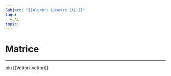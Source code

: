 ```yaml
---
Subject: "[[Algebra Lineare (AL)]]"
tags:
  - AL
topic:
---
```

# Matrice
---
piu [[Vettori|vettori]] 
